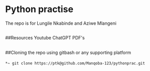# **Python practise**
The repo is for Lungile Nkabinde and Aziwe Mlangeni
##

##Resources
Youtube
ChatGPT
PDF's
##

##Cloning the repo
using gitbash or any supporting platform
####

````bash
*~ git clone https://ptk@github.com/Manqoba-123/pythonprac.git
````
